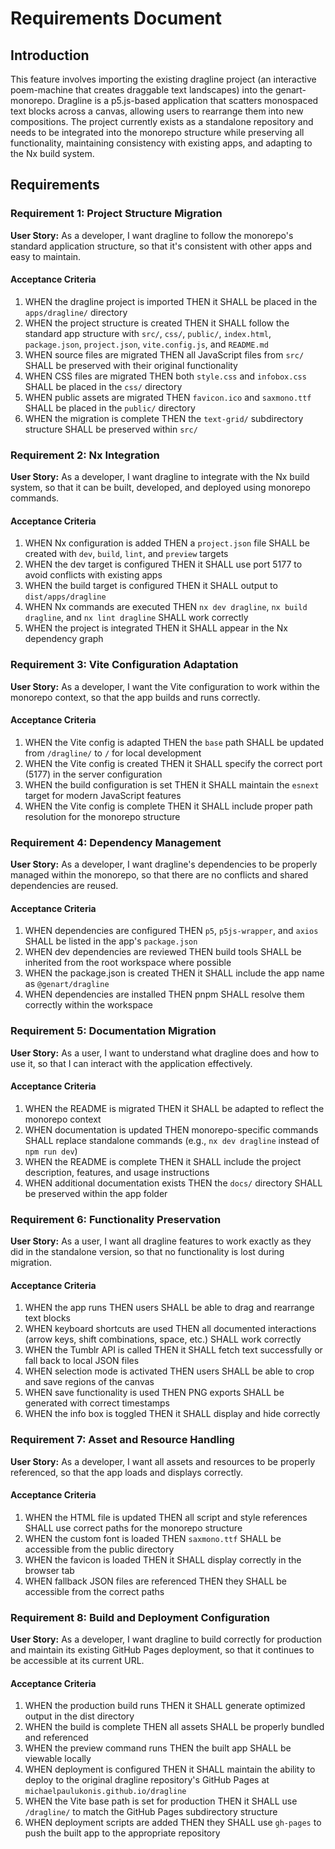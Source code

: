 # Requirements Document

## Introduction

This feature involves importing the existing dragline project (an interactive poem-machine that creates draggable text landscapes) into the genart-monorepo. Dragline is a p5.js-based application that scatters monospaced text blocks across a canvas, allowing users to rearrange them into new compositions. The project currently exists as a standalone repository and needs to be integrated into the monorepo structure while preserving all functionality, maintaining consistency with existing apps, and adapting to the Nx build system.

## Requirements

### Requirement 1: Project Structure Migration

**User Story:** As a developer, I want dragline to follow the monorepo's standard application structure, so that it's consistent with other apps and easy to maintain.

#### Acceptance Criteria

1. WHEN the dragline project is imported THEN it SHALL be placed in the `apps/dragline/` directory
2. WHEN the project structure is created THEN it SHALL follow the standard app structure with `src/`, `css/`, `public/`, `index.html`, `package.json`, `project.json`, `vite.config.js`, and `README.md`
3. WHEN source files are migrated THEN all JavaScript files from `src/` SHALL be preserved with their original functionality
4. WHEN CSS files are migrated THEN both `style.css` and `infobox.css` SHALL be placed in the `css/` directory
5. WHEN public assets are migrated THEN `favicon.ico` and `saxmono.ttf` SHALL be placed in the `public/` directory
6. WHEN the migration is complete THEN the `text-grid/` subdirectory structure SHALL be preserved within `src/`

### Requirement 2: Nx Integration

**User Story:** As a developer, I want dragline to integrate with the Nx build system, so that it can be built, developed, and deployed using monorepo commands.

#### Acceptance Criteria

1. WHEN Nx configuration is added THEN a `project.json` file SHALL be created with `dev`, `build`, `lint`, and `preview` targets
2. WHEN the dev target is configured THEN it SHALL use port 5177 to avoid conflicts with existing apps
3. WHEN the build target is configured THEN it SHALL output to `dist/apps/dragline`
4. WHEN Nx commands are executed THEN `nx dev dragline`, `nx build dragline`, and `nx lint dragline` SHALL work correctly
5. WHEN the project is integrated THEN it SHALL appear in the Nx dependency graph

### Requirement 3: Vite Configuration Adaptation

**User Story:** As a developer, I want the Vite configuration to work within the monorepo context, so that the app builds and runs correctly.

#### Acceptance Criteria

1. WHEN the Vite config is adapted THEN the `base` path SHALL be updated from `/dragline/` to `/` for local development
2. WHEN the Vite config is created THEN it SHALL specify the correct port (5177) in the server configuration
3. WHEN the build configuration is set THEN it SHALL maintain the `esnext` target for modern JavaScript features
4. WHEN the Vite config is complete THEN it SHALL include proper path resolution for the monorepo structure

### Requirement 4: Dependency Management

**User Story:** As a developer, I want dragline's dependencies to be properly managed within the monorepo, so that there are no conflicts and shared dependencies are reused.

#### Acceptance Criteria

1. WHEN dependencies are configured THEN `p5`, `p5js-wrapper`, and `axios` SHALL be listed in the app's `package.json`
2. WHEN dev dependencies are reviewed THEN build tools SHALL be inherited from the root workspace where possible
3. WHEN the package.json is created THEN it SHALL include the app name as `@genart/dragline`
4. WHEN dependencies are installed THEN pnpm SHALL resolve them correctly within the workspace

### Requirement 5: Documentation Migration

**User Story:** As a user, I want to understand what dragline does and how to use it, so that I can interact with the application effectively.

#### Acceptance Criteria

1. WHEN the README is migrated THEN it SHALL be adapted to reflect the monorepo context
2. WHEN documentation is updated THEN monorepo-specific commands SHALL replace standalone commands (e.g., `nx dev dragline` instead of `npm run dev`)
3. WHEN the README is complete THEN it SHALL include the project description, features, and usage instructions
4. WHEN additional documentation exists THEN the `docs/` directory SHALL be preserved within the app folder

### Requirement 6: Functionality Preservation

**User Story:** As a user, I want all dragline features to work exactly as they did in the standalone version, so that no functionality is lost during migration.

#### Acceptance Criteria

1. WHEN the app runs THEN users SHALL be able to drag and rearrange text blocks
2. WHEN keyboard shortcuts are used THEN all documented interactions (arrow keys, shift combinations, space, etc.) SHALL work correctly
3. WHEN the Tumblr API is called THEN it SHALL fetch text successfully or fall back to local JSON files
4. WHEN selection mode is activated THEN users SHALL be able to crop and save regions of the canvas
5. WHEN save functionality is used THEN PNG exports SHALL be generated with correct timestamps
6. WHEN the info box is toggled THEN it SHALL display and hide correctly

### Requirement 7: Asset and Resource Handling

**User Story:** As a developer, I want all assets and resources to be properly referenced, so that the app loads and displays correctly.

#### Acceptance Criteria

1. WHEN the HTML file is updated THEN all script and style references SHALL use correct paths for the monorepo structure
2. WHEN the custom font is loaded THEN `saxmono.ttf` SHALL be accessible from the public directory
3. WHEN the favicon is loaded THEN it SHALL display correctly in the browser tab
4. WHEN fallback JSON files are referenced THEN they SHALL be accessible from the correct paths

### Requirement 8: Build and Deployment Configuration

**User Story:** As a developer, I want dragline to build correctly for production and maintain its existing GitHub Pages deployment, so that it continues to be accessible at its current URL.

#### Acceptance Criteria

1. WHEN the production build runs THEN it SHALL generate optimized output in the dist directory
2. WHEN the build is complete THEN all assets SHALL be properly bundled and referenced
3. WHEN the preview command runs THEN the built app SHALL be viewable locally
4. WHEN deployment is configured THEN it SHALL maintain the ability to deploy to the original dragline repository's GitHub Pages at `michaelpaulukonis.github.io/dragline`
5. WHEN the Vite base path is set for production THEN it SHALL use `/dragline/` to match the GitHub Pages subdirectory structure
6. WHEN deployment scripts are added THEN they SHALL use `gh-pages` to push the built app to the appropriate repository

